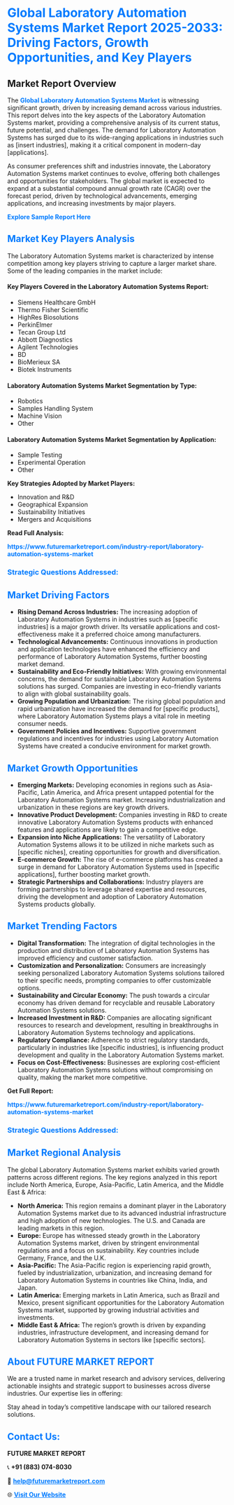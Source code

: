 <h1 style="color: #007BFF;">Global Laboratory Automation Systems Market Report 2025-2033: Driving Factors, Growth Opportunities, and Key Players</h1>

<section id="overview">
<h2>Market Report Overview</h2>
<p>The <a href="https://www.futuremarketreport.com/industry-report/laboratory-automation-systems-market" style="color: #007BFF; text-decoration: none;"><strong>Global Laboratory Automation Systems Market</strong></a> is witnessing significant growth, driven by increasing demand across various industries. This report delves into the key aspects of the Laboratory Automation Systems market, providing a comprehensive analysis of its current status, future potential, and challenges. The demand for Laboratory Automation Systems has surged due to its wide-ranging applications in industries such as [insert industries], making it a critical component in modern-day [applications].</p>
<p>As consumer preferences shift and industries innovate, the Laboratory Automation Systems market continues to evolve, offering both challenges and opportunities for stakeholders. The global market is expected to expand at a substantial compound annual growth rate (CAGR) over the forecast period, driven by technological advancements, emerging applications, and increasing investments by major players.</p>
</section>

<section id="overview">
<p><a href="https://www.futuremarketreport.com/request-sample/reportId=93211" style="color: #007BFF; text-decoration: none;"><strong>Explore Sample Report Here</strong></a></p>
</section>

<section id="key-players">
<h2 style="color: #007BFF;">Market Key Players Analysis</h2>
<p>The Laboratory Automation Systems market is characterized by intense competition among key players striving to capture a larger market share. Some of the leading companies in the market include:</p>
<h4>Key Players Covered in the Laboratory Automation Systems Report:</h4>
<ul><li>Siemens Healthcare GmbH</li><li>Thermo Fisher Scientific</li><li>HighRes Biosolutions</li><li>PerkinElmer</li><li>Tecan Group Ltd</li><li>Abbott Diagnostics</li><li>Agilent Technologies</li><li>BD</li><li>BioMerieux SA</li><li>Biotek Instruments</li></ul>
<h4>Laboratory Automation Systems Market Segmentation by Type:</h4>
<ul><li>Robotics</li><li>Samples Handling System</li><li>Machine Vision</li><li>Other</li></ul>

<h4>Laboratory Automation Systems Market Segmentation by Application:</h4>
<ul><li>Sample Testing</li><li>Experimental Operation</li><li>Other</li></ul>
<p><strong>Key Strategies Adopted by Market Players:</strong></p>
<ul>
<li>Innovation and R&D</li>
<li>Geographical Expansion</li>
<li>Sustainability Initiatives</li>
<li>Mergers and Acquisitions</li>
</ul>
</section>

<section>
<p><strong>Read Full Analysis: </strong></p><a href="https://www.futuremarketreport.com/industry-report/laboratory-automation-systems-market" style="color: #007BFF; text-decoration: none;"><strong>https://www.futuremarketreport.com/industry-report/laboratory-automation-systems-market</strong></a>
<h3 style="color: #007BFF;">Strategic Questions Addressed:</h3>
</section>

<section id="driving-factors">
<h2 style="color: #007BFF;">Market Driving Factors</h2>
<ul>
<li><strong>Rising Demand Across Industries:</strong> The increasing adoption of Laboratory Automation Systems in industries such as [specific industries] is a major growth driver. Its versatile applications and cost-effectiveness make it a preferred choice among manufacturers.</li>
<li><strong>Technological Advancements:</strong> Continuous innovations in production and application technologies have enhanced the efficiency and performance of Laboratory Automation Systems, further boosting market demand.</li>
<li><strong>Sustainability and Eco-Friendly Initiatives:</strong> With growing environmental concerns, the demand for sustainable Laboratory Automation Systems solutions has surged. Companies are investing in eco-friendly variants to align with global sustainability goals.</li>
<li><strong>Growing Population and Urbanization:</strong> The rising global population and rapid urbanization have increased the demand for [specific products], where Laboratory Automation Systems plays a vital role in meeting consumer needs.</li>
<li><strong>Government Policies and Incentives:</strong> Supportive government regulations and incentives for industries using Laboratory Automation Systems have created a conducive environment for market growth.</li>
</ul>
</section>

<section id="growth-opportunities">
<h2 style="color: #007BFF;">Market Growth Opportunities</h2>
<ul>
<li><strong>Emerging Markets:</strong> Developing economies in regions such as Asia-Pacific, Latin America, and Africa present untapped potential for the Laboratory Automation Systems market. Increasing industrialization and urbanization in these regions are key growth drivers.</li>
<li><strong>Innovative Product Development:</strong> Companies investing in R&D to create innovative Laboratory Automation Systems products with enhanced features and applications are likely to gain a competitive edge.</li>
<li><strong>Expansion into Niche Applications:</strong> The versatility of Laboratory Automation Systems allows it to be utilized in niche markets such as [specific niches], creating opportunities for growth and diversification.</li>
<li><strong>E-commerce Growth:</strong> The rise of e-commerce platforms has created a surge in demand for Laboratory Automation Systems used in [specific applications], further boosting market growth.</li>
<li><strong>Strategic Partnerships and Collaborations:</strong> Industry players are forming partnerships to leverage shared expertise and resources, driving the development and adoption of Laboratory Automation Systems products globally.</li>
</ul>
</section>

<section id="trending-factors">
<h2 style="color: #007BFF;">Market Trending Factors</h2>
<ul>
<li><strong>Digital Transformation:</strong> The integration of digital technologies in the production and distribution of Laboratory Automation Systems has improved efficiency and customer satisfaction.</li>
<li><strong>Customization and Personalization:</strong> Consumers are increasingly seeking personalized Laboratory Automation Systems solutions tailored to their specific needs, prompting companies to offer customizable options.</li>
<li><strong>Sustainability and Circular Economy:</strong> The push towards a circular economy has driven demand for recyclable and reusable Laboratory Automation Systems solutions.</li>
<li><strong>Increased Investment in R&D:</strong> Companies are allocating significant resources to research and development, resulting in breakthroughs in Laboratory Automation Systems technology and applications.</li>
<li><strong>Regulatory Compliance:</strong> Adherence to strict regulatory standards, particularly in industries like [specific industries], is influencing product development and quality in the Laboratory Automation Systems market.</li>
<li><strong>Focus on Cost-Effectiveness:</strong> Businesses are exploring cost-efficient Laboratory Automation Systems solutions without compromising on quality, making the market more competitive.</li>
</ul>
</section>

<section>
<p><strong>Get Full Report: </strong></p><a href="https://www.futuremarketreport.com/industry-report/laboratory-automation-systems-market" style="color: #007BFF; text-decoration: none;"><strong>https://www.futuremarketreport.com/industry-report/laboratory-automation-systems-market</strong></a>
<h3 style="color: #007BFF;">Strategic Questions Addressed:</h3>
</section>


<section id="regional-analysis">
<h2 style="color: #007BFF;">Market Regional Analysis</h2>
<p>The global Laboratory Automation Systems market exhibits varied growth patterns across different regions. The key regions analyzed in this report include North America, Europe, Asia-Pacific, Latin America, and the Middle East & Africa:</p>
<ul>
<li><strong>North America:</strong> This region remains a dominant player in the Laboratory Automation Systems market due to its advanced industrial infrastructure and high adoption of new technologies. The U.S. and Canada are leading markets in this region.</li>
<li><strong>Europe:</strong> Europe has witnessed steady growth in the Laboratory Automation Systems market, driven by stringent environmental regulations and a focus on sustainability. Key countries include Germany, France, and the U.K.</li>
<li><strong>Asia-Pacific:</strong> The Asia-Pacific region is experiencing rapid growth, fueled by industrialization, urbanization, and increasing demand for Laboratory Automation Systems in countries like China, India, and Japan.</li>
<li><strong>Latin America:</strong> Emerging markets in Latin America, such as Brazil and Mexico, present significant opportunities for the Laboratory Automation Systems market, supported by growing industrial activities and investments.</li>
<li><strong>Middle East & Africa:</strong> The region’s growth is driven by expanding industries, infrastructure development, and increasing demand for Laboratory Automation Systems in sectors like [specific sectors].</li>
</ul>
</section>

<footer>
<h2 style="color: #007BFF;">About FUTURE MARKET REPORT</h2>
<p>We are a trusted name in market research and advisory services, delivering actionable insights and strategic support to businesses across diverse industries. Our expertise lies in offering:</p>

<p>Stay ahead in today’s competitive landscape with our tailored research solutions.</p>

<h2 style="color: #007BFF;">Contact Us:</h2>
<p><strong>FUTURE MARKET REPORT</strong></p>
<p>📞 <strong>+91 (883) 074-8030</strong></p>
<p>📧 <strong><a href="mailto:help@futuremarketreport.com" style="color: #007BFF;">help@futuremarketreport.com</a></strong></p>
<p>🌐 <strong><a href="https://www.futuremarketreport.com/" style="color: #007BFF;">Visit Our Website</a></strong></p>
</footer>